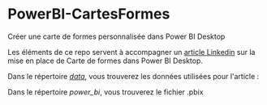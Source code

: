 # PowerBI-CartesFormes
Créer une carte de formes personnalisée dans Power BI Desktop

Les éléments de ce repo servent à accompagner un [article Linkedin](https://www.linkedin.com/pulse/cr%C3%A9er-une-carte-de-forme-personnalis%C3%A9e-dans-power-bi-desktop-nejib-49r0e) sur la mise en place de Carte de formes dans Power BI Desktop.

Dans le répertoire *[data](data/)*, vous trouverez les données utilisées pour l'article : 



Dans le répertoire *power_bi*, vous trouverez le fichier .pbix 